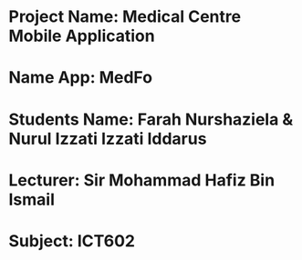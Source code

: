 # Project Name: Medical Centre Mobile Application
# Name App: MedFo
# Students Name: Farah Nurshaziela & Nurul Izzati Izzati Iddarus
# Lecturer: Sir Mohammad Hafiz Bin Ismail
# Subject: ICT602
 
